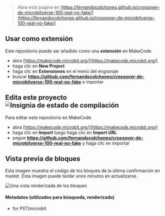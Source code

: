 
> Abra esta pagina en [https://fernandocolchones.github.io/crossover-de-microbitverse-100-real-no-fake/](https://fernandocolchones.github.io/crossover-de-microbitverse-100-real-no-fake/)

## Usar como extensión

Este repositorio puede ser añadido como una **extensión** en MakeCode.

* abra [https://makecode.microbit.org/](https://makecode.microbit.org/)
* haga clic en **New Project**
* haga clic en **Extensiones** en el menú del engranaje
* buscar **https://github.com/fernandocolchones/crossover-de-microbitverse-100-real-no-fake** e importar

## Edita este proyecto ![Insignia de estado de compilación](https://github.com/fernandocolchones/crossover-de-microbitverse-100-real-no-fake/workflows/MakeCode/badge.svg)

Para editar este repositorio en MakeCode.

* abra [https://makecode.microbit.org/](https://makecode.microbit.org/)
* haga clic en **Import** luego haga clic en **Import URL**
* pegue **https://github.com/fernandocolchones/crossover-de-microbitverse-100-real-no-fake** y haga clic en importar

## Vista previa de bloques

Esta imagen muestra el código de los bloques de la última confirmación en master.
Esta imagen puede tardar unos minutos en actualizarse.

![Una vista renderizada de los bloques](https://github.com/fernandocolchones/crossover-de-microbitverse-100-real-no-fake/raw/master/.github/makecode/blocks.png)

#### Metadatos (utilizados para búsqueda, renderizado)

* for PXT/microbit
<script src="https://makecode.com/gh-pages-embed.js"></script><script>makeCodeRender("{{ site.makecode.home_url }}", "{{ site.github.owner_name }}/{{ site.github.repository_name }}");</script>
